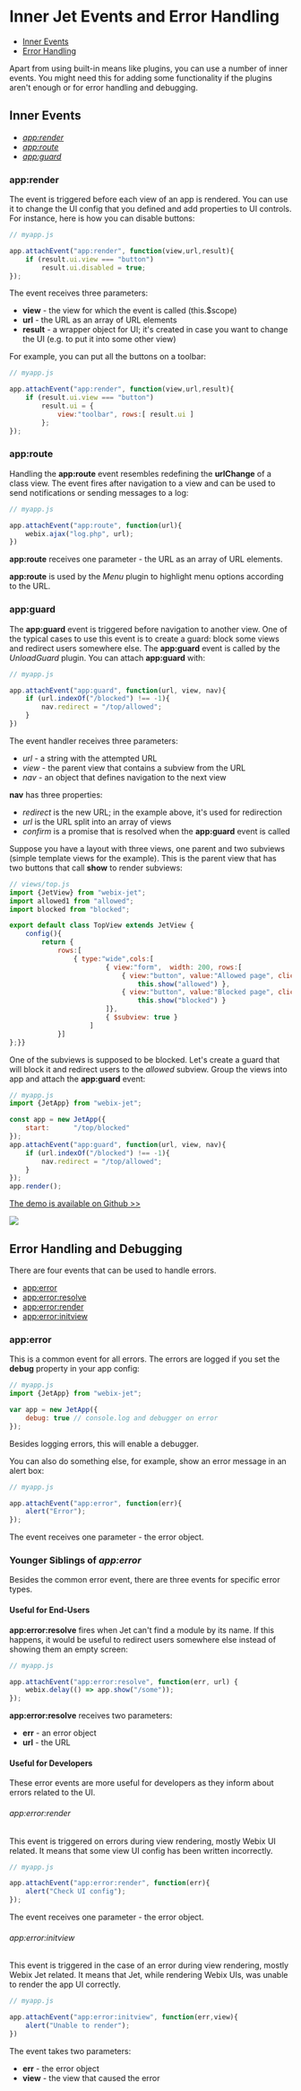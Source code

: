 # Inner Jet Events and Error Handling

- [Inner Events](#events)
- [Error Handling](#errors)

Apart from using built-in means like plugins, you can use a number of inner events. You might need this for adding some functionality if the plugins aren't enough or for error handling and debugging.

## <span id="events">Inner Events</span> 

- [*app:render*](#render)
- [*app:route*](#route)
- [*app:guard*](#guard)

### <span id="render">app:render</span>

The event is triggered before each view of an app is rendered. You can use it to change the UI config that you defined and add properties to UI controls. For instance, here is how you can disable buttons:

```js
// myapp.js

app.attachEvent("app:render", function(view,url,result){
 	if (result.ui.view === "button")
     	result.ui.disabled = true;
});
```

The event receives three parameters:

- **view** - the view for which the event is called (this.$scope)
- **url** - the URL as an array of URL elements
- **result** - a wrapper object for UI; it's created in case you want to change the UI (e.g. to put it into some other view)

For example, you can put all the buttons on a toolbar:

```js
// myapp.js

app.attachEvent("app:render", function(view,url,result){
	if (result.ui.view === "button")
		result.ui = {
			view:"toolbar", rows:[ result.ui ]
		};
});
```

### <span id="route">app:route</span>

Handling the **app:route** event resembles redefining the **urlChange** of a class view. The event fires after navigation to a view and can be used to send notifications or sending messages to a log:

```js
// myapp.js

app.attachEvent("app:route", function(url){
    webix.ajax("log.php", url);
})
```

**app:route** receives one parameter - the URL as an array of URL elements.

**app:route** is used by the *Menu* plugin to highlight menu options according to the URL.

### <span id="guard">app:guard</span>

The **app:guard** event is triggered before navigation to another view. One of the typical cases to use this event is to create a guard: block some views and redirect users somewhere else. The **app:guard** event is called by the *UnloadGuard* plugin. You can attach **app:guard** with:

```js
// myapp.js

app.attachEvent("app:guard", function(url, view, nav){
	if (url.indexOf("/blocked") !== -1){
		nav.redirect = "/top/allowed";
	}
})
```

The event handler receives three parameters:

- *url* - a string with the attempted URL
- *view* - the parent view that contains a subview from the URL
- *nav* - an object that defines navigation to the next view

**nav** has three properties:

- *redirect* is the new URL; in the example above, it's used for redirection
- *url* is the URL split into an array of views
- *confirm* is a promise that is resolved when the **app:guard** event is called

Suppose you have a layout with three views, one parent and two subviews (simple template views for the example). This is the parent view that has two buttons that call **show** to render subviews:

```js
// views/top.js
import {JetView} from "webix-jet";
import allowed1 from "allowed";
import blocked from "blocked";

export default class TopView extends JetView {
	config(){
		return {
			rows:[
				{ type:"wide",cols:[
						{ view:"form",  width: 200, rows:[
							{ view:"button", value:"Allowed page", click:() =>
								this.show("allowed") },
							{ view:"button", value:"Blocked page", click:() =>
								this.show("blocked") }
						]},
						{ $subview: true }
					]
			}]
};}}
```

One of the subviews is supposed to be blocked. Let's create a guard that will block it and redirect users to the *allowed* subview. Group the views into app and attach the **app:guard** event:

```js
// myapp.js
import {JetApp} from "webix-jet";

const app = new JetApp({
	start:		"/top/blocked"
});
app.attachEvent("app:guard", function(url, view, nav){
	if (url.indexOf("/blocked") !== -1){
		nav.redirect = "/top/allowed";
	}
});
app.render();
```

[The demo is available on Github >>](https://github.com/webix-hub/jet-demos/blob/master/sources/appguard.js)

![](../images/appguard.png)

## <span id="errors">Error Handling and Debugging</span>

There are four events that can be used to handle errors.

- [app:error](#error)
- [app:error:resolve](#err_resolve)
- [app:error:render](#err_render)
- [app:error:initview](#err_initview)

### <span id="error">app:error</span>

This is a common event for all errors. The errors are logged if you set the **debug** property in your app config:

```js
// myapp.js
import {JetApp} from "webix-jet";

var app = new JetApp({
    debug: true // console.log and debugger on error
});
```

Besides logging errors, this will enable a debugger.

You can also do something else, for example, show an error message in an alert box:

```js
// myapp.js

app.attachEvent("app:error", function(err){
    alert("Error");
});
```

The event receives one parameter - the error object.

### Younger Siblings of *app:error*

Besides the common error event, there are three events for specific error types.

#### <span id="err_resolve">Useful for End-Users</span>

**app:error:resolve** fires when Jet can't find a module by its name. If this happens, it would be useful to redirect users somewhere else instead of showing them an empty screen:

```js
// myapp.js

app.attachEvent("app:error:resolve", function(err, url) {
    webix.delay(() => app.show("/some"));
});
```

**app:error:resolve** receives two parameters:

- **err** - an error object
- **url** - the URL

#### Useful for Developers

These error events are more useful for developers as they inform about errors related to the UI.

###### <span id="err_render">app:error:render</span>

This event is triggered on errors during view rendering, mostly Webix UI related. It means that some view UI config has been written incorrectly.

```js
// myapp.js

app.attachEvent("app:error:render", function(err){
    alert("Check UI config");
});
```

The event receives one parameter - the error object.

###### <span id="err_initview">app:error:initview</span>

This event is triggered in the case of an error during view rendering, mostly Webix Jet related. It means that Jet, while rendering Webix UIs, was unable to render the app UI correctly.

```js
// myapp.js

app.attachEvent("app:error:initview", function(err,view){
    alert("Unable to render");
})
```

The event takes two parameters:

- **err** - the error object
- **view** - the view that caused the error
